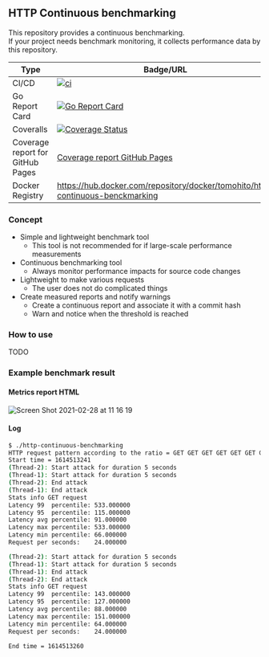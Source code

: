 ## HTTP Continuous benchmarking

This repository provides a continuous benchmarking.  
If your project needs benchmark monitoring, it collects performance data by this repository.

|Type|Badge/URL|
|---|---|
|CI/CD|[![ci](https://github.com/tomoyane/http-continuous-benchmarking/actions/workflows/ci.yml/badge.svg)](https://github.com/tomoyane/http-continuous-benchmarking/actions/workflows/ci.yml)|
|Go Report Card|[![Go Report Card](https://goreportcard.com/badge/github.com/tomoyane/http-continuous-benchmarking)](https://goreportcard.com/report/github.com/tomoyane/http-continuous-benchmarking)|
|Coveralls|[![Coverage Status](https://coveralls.io/repos/github/tomoyane/http-continuous-benchmarking/badge.svg?branch=main)](https://coveralls.io/github/tomoyane/http-continuous-benchmarking?branch=main)|
|Coverage report for GitHub Pages|[Coverage report GitHub Pages](https://tomoyane.github.io/http-continuous-benchmarking/#file0)
|Docker Registry|https://hub.docker.com/repository/docker/tomohito/http-continuous-benckmarking|

### Concept
* Simple and lightweight benchmark tool
  * This tool is not recommended for if large-scale performance measurements
* Continuous benchmarking tool
  * Always monitor performance impacts for source code changes
* Lightweight to make various requests
  * The user does not do complicated things
* Create measured reports and notify warnings
  * Create a continuous report and associate it with a commit hash
  * Warn and notice when the threshold is reached

### How to use
TODO

### Example benchmark result
#### Metrics report HTML
![Screen Shot 2021-02-28 at 11 16 19](https://user-images.githubusercontent.com/9509132/109417530-656e0180-7a07-11eb-922a-e6915d194eb8.png)

#### Log
```bash
$ ./http-continuous-benchmarking
HTTP request pattern according to the ratio = GET GET GET GET GET GET GET GET GET GET
Start time = 1614513241
(Thread-2): Start attack for duration 5 seconds
(Thread-1): Start attack for duration 5 seconds
(Thread-2): End attack
(Thread-1): End attack
Stats info GET request
Latency 99  percentile: 533.000000
Latency 95  percentile: 115.000000
Latency avg percentile: 91.000000
Latency max percentile: 533.000000
Latency min percentile: 66.000000
Request per seconds:    24.000000

(Thread-2): Start attack for duration 5 seconds
(Thread-1): Start attack for duration 5 seconds
(Thread-1): End attack
(Thread-2): End attack
Stats info GET request
Latency 99  percentile: 143.000000
Latency 95  percentile: 127.000000
Latency avg percentile: 88.000000
Latency max percentile: 151.000000
Latency min percentile: 64.000000
Request per seconds:    24.000000

End time = 1614513260
```
